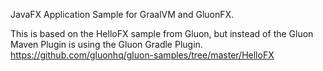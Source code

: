 
JavaFX Application Sample for GraalVM and GluonFX.

This is based on the HelloFX sample from Gluon, but instead of the Gluon Maven Plugin is using the Gluon Gradle Plugin.
https://github.com/gluonhq/gluon-samples/tree/master/HelloFX
